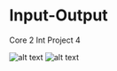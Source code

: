 # Input-Output
 Core 2 Int Project 4


![alt text](project-4-visual.jpg)
![alt text](project-4-visual-2.jpg)